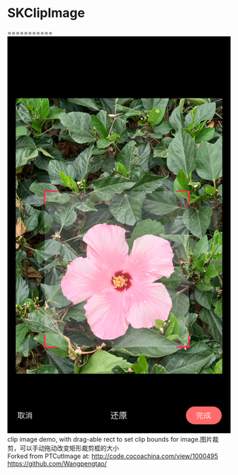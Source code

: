 # SKClipImage
 ===========
 ![image](https://github.com/Odasoken/SKClipImage/blob/main/demo1.png) 
 <br>
clip image demo, with drag-able rect to set clip bounds for image.图片裁剪，可以手动拖动改变矩形裁剪框的大小<br>
Forked from PTCutImage at: http://code.cocoachina.com/view/1000495
<br>
 https://github.com/Wangpengtao/
 <br>

